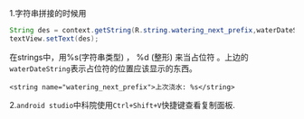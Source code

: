 1.字符串拼接的时候用

~~~~java
String des = context.getString(R.string.watering_next_prefix,waterDateString)；
textView.setText(des);
~~~~

在strings中，用%s(字符串类型) ， %d (整形) 来当占位符 。上边的`waterDateString`表示占位符的位置应该显示的东西。

~~~~
<string name="watering_next_prefix">上次浇水: %s</string>
~~~~



2.`android studio`中科院使用`Ctrl+Shift+V`快捷键查看复制面板.